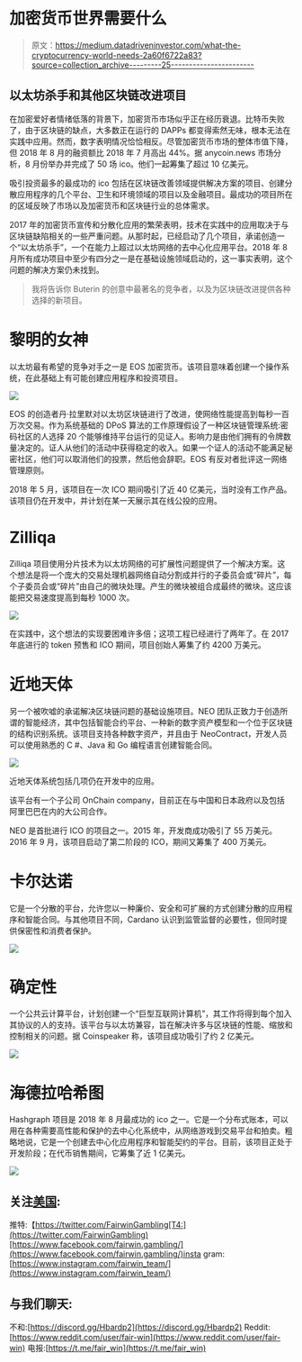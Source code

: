 # 加密货币世界需要什么

> 原文：<https://medium.datadriveninvestor.com/what-the-cryptocurrency-world-needs-2a60f6722a83?source=collection_archive---------25----------------------->

## 以太坊杀手和其他区块链改进项目

在加密爱好者情绪低落的背景下，加密货币市场似乎正在经历衰退。比特币失败了，由于区块链的缺点，大多数正在运行的 DAPPs 都变得索然无味，根本无法在实践中应用。然而，数字表明情况恰恰相反。尽管加密货币市场的整体市值下降，但 2018 年 8 月的融资额比 2018 年 7 月高出 44%。据 anycoin.news 市场分析，8 月份举办并完成了 50 场 ico。他们一起筹集了超过 10 亿美元。

吸引投资最多的最成功的 ico 包括在区块链改善领域提供解决方案的项目、创建分散应用程序的几个平台、卫生和环境领域的项目以及金融项目。最成功的项目所在的区域反映了市场以及加密货币和区块链行业的总体需求。

2017 年的加密货币宣传和分散化应用的繁荣表明，技术在实践中的应用取决于与区块链缺陷相关的一些严重问题。从那时起，已经启动了几个项目，承诺创造一个“以太坊杀手”，一个在能力上超过以太坊网络的去中心化应用平台。2018 年 8 月所有成功项目中至少有四分之一是在基础设施领域启动的，这一事实表明，这个问题的解决方案仍未找到。

> 我将告诉你 Buterin 的创意中最著名的竞争者，以及为区块链改进提供各种选择的新项目。

# 黎明的女神

以太坊最有希望的竞争对手之一是 EOS 加密货币。该项目意味着创建一个操作系统，在此基础上有可能创建应用程序和投资项目。

![](img/e8434acd1d7aa4638a84566d77537981.png)

EOS 的创造者丹·拉里默对以太坊区块链进行了改进，使网络性能提高到每秒一百万次交易。作为系统基础的 DPoS 算法的工作原理假设了一种区块链管理系统:密码社区的人选择 20 个能够维持平台运行的见证人。影响力是由他们拥有的令牌数量决定的。证人从他们的活动中获得稳定的收入。如果一个证人的活动不能满足秘密社区，他们可以取消他们的投票，然后他会辞职。EOS 有反对者批评这一网络管理原则。

2018 年 5 月，该项目在一次 ICO 期间吸引了近 40 亿美元，当时没有工作产品。该项目仍在开发中，并计划在某一天展示其在线公投的应用。

# Zilliqa

Zilliqa 项目使用分片技术为以太坊网络的可扩展性问题提供了一个解决方案。这个想法是将一个庞大的交易处理机器网络自动分割成并行的子委员会或“碎片”，每个子委员会或“碎片”由自己的微块处理。产生的微块被组合成最终的微块。这应该能把交易速度提高到每秒 1000 次。

![](img/f88668197fa359c49f6c24c73c09f11d.png)

在实践中，这个想法的实现要困难许多倍；这项工程已经进行了两年了。在 2017 年底进行的 token 预售和 ICO 期间，项目创始人筹集了约 4200 万美元。

# 近地天体

另一个被吹嘘的承诺解决区块链问题的基础设施项目。NEO 团队正致力于创造所谓的智能经济，其中包括智能合约平台、一种新的数字资产模型和一个位于区块链的结构识别系统。该项目支持各种数字资产，并且由于 NeoContract，开发人员可以使用熟悉的 C #、Java 和 Go 编程语言创建智能合同。

![](img/4e1e7c17e708b70b3c99929b37c64d75.png)

近地天体系统包括几项仍在开发中的应用。

该平台有一个子公司 OnChain company，目前正在与中国和日本政府以及包括阿里巴巴在内的大公司合作。

NEO 是首批进行 ICO 的项目之一。2015 年，开发商成功吸引了 55 万美元。2016 年 9 月，该项目启动了第二阶段的 ICO，期间又筹集了 400 万美元。

# 卡尔达诺

它是一个分散的平台，允许您以一种廉价、安全和可扩展的方式创建分散的应用程序和智能合同。与其他项目不同，Cardano 认识到监管监督的必要性，但同时提供保密性和消费者保护。

![](img/568cc2523449004df7afa9dae119cf7b.png)

# 确定性

一个公共云计算平台，计划创建一个“巨型互联网计算机”，其工作将得到每个加入其协议的人的支持。该平台与以太坊兼容，旨在解决许多与区块链的性能、缩放和控制相关的问题。据 Coinspeaker 称，该项目成功吸引了约 2 亿美元。

![](img/7ff0efeca072c5f35678e06e193e6275.png)

# 海德拉哈希图

Hashgraph 项目是 2018 年 8 月最成功的 ico 之一。它是一个分布式账本，可以用在各种需要高性能和保护的去中心化系统中，从网络游戏到交易平台和拍卖。粗略地说，它是一个创建去中心化应用程序和智能契约的平台。目前，该项目正处于开发阶段；在代币销售期间，它筹集了近 1 亿美元。

![](img/0ee329ab2865221a520c939d81a730b7.png)

## 关注[美国](http://fairwin.io/):

推特:【https://twitter.com/FairwinGambling[T4:](https://twitter.com/FairwinGambling)[https://www.facebook.com/fairwin.gambling/](https://www.facebook.com/fairwin.gambling/)insta gram:[https://www.instagram.com/fairwin_team/](https://www.instagram.com/fairwin_team/)

## 与我们聊天:

不和:[https://discord.gg/Hbardp2](https://discord.gg/Hbardp2)
Reddit:[https://www.reddit.com/user/fair-win](https://www.reddit.com/user/fair-win)
电报:[https://t.me/fair_win](https://t.me/fair_win)